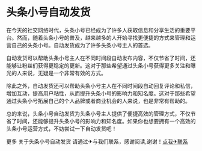 # 头条小号自动发货

在今天的社交网络时代，头条小号已经成为了许多人获取信息和分享生活的重要平台。然而，随着头条小号的普及，越来越多的人开始寻找更便捷的方式来管理和运营自己的头条小号。自动发货成为了许多头条小号主人的首选。

自动发货可以帮助头条小号主人在不同时间段自动发布内容，不仅节省了时间，还能够让粉丝们获得更稳定的更新。这对于那些希望通过头条小号获得更多关注和曝光的人来说，无疑是一个非常有效的方式。

除此之外，自动发货还可以帮助头条小号主人在不同时间段自动回复评论和私信，增加互动，提高用户粘性，从而提升头条小号的影响力和知名度。这对于那些希望通过头条小号拓展自己的个人品牌或者商业机会的人来说，也是非常有帮助的。

总的来说，头条小号自动发货为头条小号主人提供了便捷高效的管理方式，不仅节省了时间，还能够提升头条小号的影响力和知名度。如果你也想要拥有一个高效的头条小号运营方式，不妨尝试一下自动发货吧！

更多 关于头条小号自动发货 请通过✈与我们联系，感谢阅读,谢谢！[点我✈联系](https://acc.k02.cc)